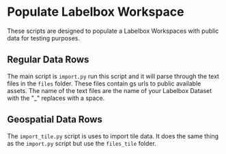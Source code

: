 # Populate Labelbox Workspace

These scripts are designed to populate a Labelbox Workspaces with public data for testing purposes.

## Regular Data Rows

The main script is `import.py` run this script and it will parse through the text files in the `files` folder. These files contain gs urls to public available assets. The name of the text files are the name of your Labelbox Dataset with the "_" replaces with a space.

## Geospatial Data Rows

The `import_tile.py` script is uses to import tile data. It does the same thing as the `import.py` script but use the `files_tile` folder.
